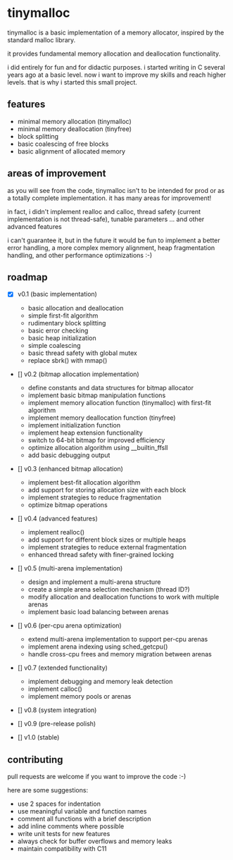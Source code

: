 # tinymalloc

tinymalloc is a basic implementation of a memory allocator, inspired by the standard malloc library.

it provides fundamental memory allocation and deallocation functionality.

i did entirely for fun and for didactic purposes. i started writing in C several years ago at a basic level. now i want to improve my skills and reach higher levels. that is why i started this small project.

## features

- minimal memory allocation (tinymalloc)
- minimal memory deallocation (tinyfree)
- block splitting
- basic coalescing of free blocks
- basic alignment of allocated memory

## areas of improvement

as you will see from the code, tinymalloc isn't to be intended for prod or as a totally complete implementation. it has many areas for improvement!

in fact, i didn't implement realloc and calloc, thread safety (current implementation is not thread-safe), tunable parameters ... and other advanced features

i can't guarantee it, but in the future it would be fun to implement a better error handling, a more complex memory alignment, heap fragmentation handling, and other performance optimizations :-)

## roadmap

- [x] v0.1 (basic implementation)

  - basic allocation and deallocation
  - simple first-fit algorithm
  - rudimentary block splitting
  - basic error checking
  - basic heap initialization
  - simple coalescing
  - basic thread safety with global mutex
  - replace sbrk() with mmap()

- [] v0.2 (bitmap allocation implementation)

  - define constants and data structures for bitmap allocator
  - implement basic bitmap manipulation functions
  - implement memory allocation function (tinymalloc) with first-fit algorithm
  - implement memory deallocation function (tinyfree)
  - implement initialization function
  - implement heap extension functionality
  - switch to 64-bit bitmap for improved efficiency
  - optimize allocation algorithm using __builtin_ffsll
  - add basic debugging output

- [] v0.3 (enhanced bitmap allocation)

  - implement best-fit allocation algorithm
  - add support for storing allocation size with each block
  - implement strategies to reduce fragmentation
  - optimize bitmap operations

- [] v0.4 (advanced features)

  - implement realloc()
  - add support for different block sizes or multiple heaps
  - implement strategies to reduce external fragmentation
  - enhanced thread safety with finer-grained locking

- [] v0.5 (multi-arena implementation)

  - design and implement a multi-arena structure
  - create a simple arena selection mechanism (thread ID?)
  - modify allocation and deallocation functions to work with multiple arenas
  - implement basic load balancing between arenas

- [] v0.6 (per-cpu arena optimization)

  - extend multi-arena implementation to support per-cpu arenas
  - implement arena indexing using sched_getcpu()
  - handle cross-cpu frees and memory migration between arenas

- [] v0.7 (extended functionality)

  - implement debugging and memory leak detection
  - implement calloc()
  - implement memory pools or arenas

- [] v0.8 (system integration)

- [] v0.9 (pre-release polish)

- [] v1.0 (stable)

## contributing

pull requests are welcome if you want to improve the code :-)

here are some suggestions:

- use 2 spaces for indentation
- use meaningful variable and function names
- comment all functions with a brief description
- add inline comments where possible
- write unit tests for new features
- always check for buffer overflows and memory leaks
- maintain compatibility with C11
